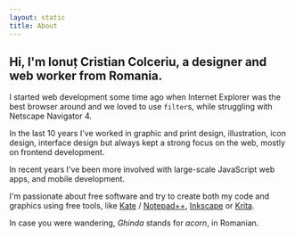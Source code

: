 ```yaml
---
layout: static
title: About
---
```


Hi, I'm Ionuț Cristian Colceriu, a designer and web worker from Romania.
----------------------------------------------------------------------------

I started web development some time ago when Internet Explorer was the best browser around and we loved to use <code>filter</code>s, while struggling with Netscape Navigator 4.

In the last 10 years I've worked in graphic and print design, illustration, icon design, interface design but always kept a strong focus on the web, mostly on frontend development. 

In recent years I've been more involved with large-scale JavaScript web apps, and mobile development.

I'm passionate about free software and try to create both my code and graphics using free tools, like [Kate](http://kate-editor.org/) / [Notepad++](http://notepad-plus-plus.org/), [Inkscape](http://inkscape.org/) or [Krita](http://krita.org/).

In case you were wandering, *Ghinda* stands for *acorn*, in Romanian.


